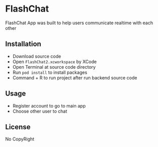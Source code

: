 # FlashChat

FlashChat App was built to help users communicate realtime with each other

## Installation

 - Download source code
 - Open `FlashChat2.xcworkspace` by XCode
 - Open Terminal at source code directory
 - Run `pod install` to install packages
 - Command + R to run project after run backend source code

## Usage

 - Register account to go to main app
 - Choose other user to chat

## License
No CopyRight

